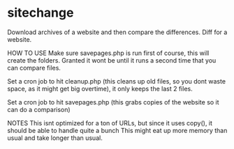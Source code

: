 # sitechange
Download archives of a website and then compare the differences. Diff for a website.

HOW TO USE
Make sure savepages.php is run first of course, this will create the folders. Granted it wont be until it runs a second time that you can compare files.

Set a cron job to hit cleanup.php (this cleans up old files, so you dont waste space, as it might get big overtime), it only keeps the last 2 files.

Set a cron job to hit savepages.php (this grabs copies of the website so it can do a comparison)

NOTES
This isnt optimized for a ton of URLs, but since it uses copy(), it should be able to handle quite a bunch
This might eat up more memory than usual and take longer than usual.

